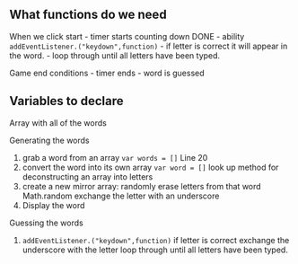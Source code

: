 ## What functions do we need

When we click start
    - timer starts counting down DONE
    - ability `addEventListener.("keydown",function)`
        - if letter is correct it will appear in the word.
        - loop through until all letters have been typed.

Game end conditions
    - timer ends
    - word is guessed

## Variables to declare

Array with all of the words

Generating the words
1) grab a word from an array ``var words = []`` Line 20
2) convert the word into its own array ``var word = []``
    look up method for deconstructing an array into letters
3) create a new mirror array: randomly erase letters from that word
    Math.random
    exchange the letter with an underscore
4) Display the word

Guessing the words
1) `addEventListener.("keydown",function)`
    if letter is correct
        exchange the underscore with the letter
        loop through until all letters have been typed.

